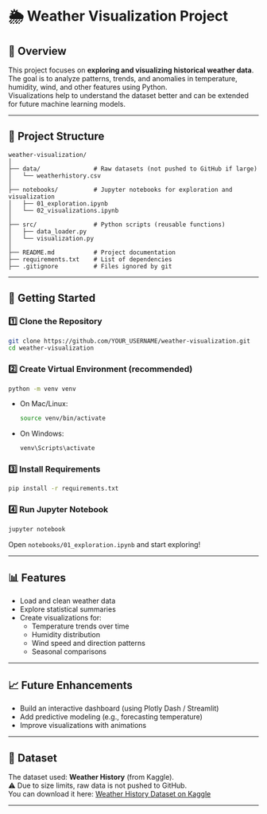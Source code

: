 # 🌦️ Weather Visualization Project

## 📌 Overview

This project focuses on **exploring and visualizing historical weather data**.  
The goal is to analyze patterns, trends, and anomalies in temperature, humidity, wind, and other features using Python.  
Visualizations help to understand the dataset better and can be extended for future machine learning models.

---

## 📂 Project Structure

```
weather-visualization/
│
├── data/               # Raw datasets (not pushed to GitHub if large)
│   └── weatherhistory.csv
│
├── notebooks/          # Jupyter notebooks for exploration and visualization
│   ├── 01_exploration.ipynb
│   └── 02_visualizations.ipynb
│
├── src/                # Python scripts (reusable functions)
│   ├── data_loader.py
│   └── visualization.py
│
├── README.md           # Project documentation
├── requirements.txt    # List of dependencies
├── .gitignore          # Files ignored by git
```

---

## 🚀 Getting Started

### 1️⃣ Clone the Repository

```bash
git clone https://github.com/YOUR_USERNAME/weather-visualization.git
cd weather-visualization
```

### 2️⃣ Create Virtual Environment (recommended)

```bash
python -m venv venv
```
- On Mac/Linux:
  ```bash
  source venv/bin/activate
  ```
- On Windows:
  ```bash
  venv\Scripts\activate
  ```

### 3️⃣ Install Requirements

```bash
pip install -r requirements.txt
```

### 4️⃣ Run Jupyter Notebook

```bash
jupyter notebook
```
Open `notebooks/01_exploration.ipynb` and start exploring!

---

## 📊 Features

- Load and clean weather data
- Explore statistical summaries
- Create visualizations for:
  - Temperature trends over time
  - Humidity distribution
  - Wind speed and direction patterns
  - Seasonal comparisons

---

## 📈 Future Enhancements

- Build an interactive dashboard (using Plotly Dash / Streamlit)
- Add predictive modeling (e.g., forecasting temperature)
- Improve visualizations with animations

---

## 📑 Dataset

The dataset used: **Weather History** (from Kaggle).  
⚠️ Due to size limits, raw data is not pushed to GitHub.  
You can download it here: [Weather History Dataset on Kaggle](https://www.kaggle.com/datasets/muthuj7/weather-dataset)

---

